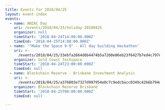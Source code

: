 ```yaml
---
title: Events for 2018/04/25
layout: event-index
events:
  - name: ANZAC Day
    uri: /events/2018/04/25/holiday-20180425
    organizer: null
    timeStart: '2018-04-24T14:00:00.000Z'
    timeEnd: '2018-04-25T14:00:00.000Z'
  - name: '"Make the Space 9-9" - All day building Hackathon'
    uri: >-
      /events/2018/04/25/33ebfa2664d6b4474b5a7260e06eb23f6427b7ed4c797ebbe5c556a43054fbb3
    organizer: Gold Coast Techspace
    timeStart: '2018-04-24T23:00:00.000Z'
    timeEnd: null
  - name: Blockchain Reserve - Brisbane Investment Analysis
    uri: >-
      /events/2018/04/25/a376803e7327d997954e0c7c9edcbacc0349c42b6b794d0eb94d5b8fd3f01037
    organizer: Blockchain Reserve Brisbane
    timeStart: '2018-04-25T08:00:00.000Z'
    timeEnd: null

---
```

